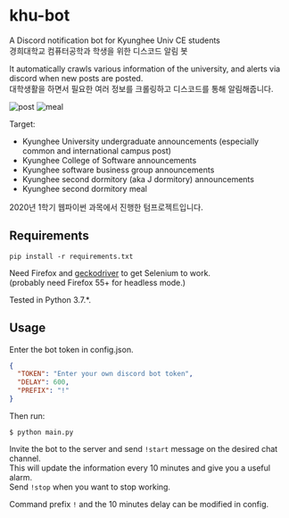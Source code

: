 # khu-bot
A Discord notification bot for Kyunghee Univ CE students  
경희대학교 컴퓨터공학과 학생을 위한 디스코드 알림 봇

It automatically crawls various information of the university, and alerts via discord when new posts are posted.  
대학생활을 하면서 필요한 여러 정보를 크롤링하고 디스코드를 통해 알림해줍니다.

![post](https://user-images.githubusercontent.com/61305403/88489283-6866c680-cfce-11ea-9722-2f51ce9f1612.PNG)
![meal](https://user-images.githubusercontent.com/61305403/88489278-613fb880-cfce-11ea-88a9-623b6276de97.PNG)

Target:
- Kyunghee University undergraduate announcements (especially common and international campus post)
- Kyunghee College of Software announcements
- Kyunghee software business group announcements
- Kyunghee second dormitory (aka J dormitory) announcements
- Kyunghee second dormitory meal

2020년 1학기 웹파이썬 과목에서 진행한 텀프로젝트입니다.

## Requirements
```
pip install -r requirements.txt
```

Need Firefox and [geckodriver](https://github.com/mozilla/geckodriver/releases) to get Selenium to work.  
(probably need Firefox 55+ for headless mode.)

Tested in Python 3.7.*.


## Usage
Enter the bot token in config.json.  
```json
{
  "TOKEN": "Enter your own discord bot token",
  "DELAY": 600,
  "PREFIX": "!"
}
```

Then run:  
```
$ python main.py
```

Invite the bot to the server and send ```!start``` message on the desired chat channel.  
This will update the information every 10 minutes and give you a useful alarm.  
Send ```!stop``` when you want to stop working.


Command prefix ```!``` and the 10 minutes delay can be modified in config.
